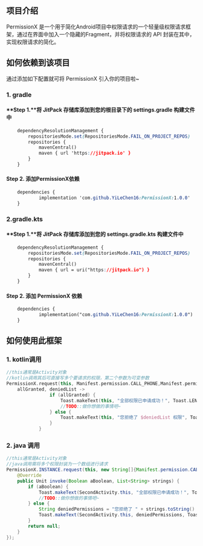 ## 项目介绍

PermissionX 是一个用于简化Android项目中权限请求的一个轻量级权限请求框架，通过在界面中加入一个隐藏的Fragment，并将权限请求的 API 封装在其中，实现权限请求的简化。

## 如何依赖到该项目

通过添加如下配置就可将 PermissionX 引入你的项目啦~

### 1. gradle

#### **Step 1.**将 JitPack 存储库添加到您的根目录下的 settings.gradle 构建文件中

```css
	dependencyResolutionManagement {
		repositoriesMode.set(RepositoriesMode.FAIL_ON_PROJECT_REPOS)
		repositories {
			mavenCentral()
			maven { url 'https://jitpack.io' }
		}
	}
```

#### **Step 2.** 添加PermissionX依赖

```css
	dependencies {
	        implementation 'com.github.YiLeChen16:PermissionX:1.0.0'
	}
```

### 2.gradle.kts

#### **Step 1.**将 JitPack 存储库添加到您的 settings.gradle.kts 构建文件中

```css
	dependencyResolutionManagement {
		repositoriesMode.set(RepositoriesMode.FAIL_ON_PROJECT_REPOS)
		repositories {
			mavenCentral()
			maven { url = uri("https://jitpack.io") }
		}
	}
```

#### **Step 2.** 添加 PermissionX 依赖

```css
	dependencies {
	        implementation("com.github.YiLeChen16:PermissionX:1.0.0")
	}
```

## 如何使用此框架

### 1. kotlin调用

```kotlin
//this通常是Activity对象
//kotlin调用其后可直接写多个要请求的权限，第二个参数为可变参数
PermissionX.request(this, Manifest.permission.CALL_PHONE,Manifest.permission.RECORD_AUDIO) { 
    allGranted, deniedList ->
                if (allGranted) {
                    Toast.makeText(this, "全部权限已申请成功！", Toast.LENGTH_SHORT).show()
                    //TODO::做你想做的事情吧~
                } else {
                    Toast.makeText(this, "您拒绝了 $deniedList 权限", Toast.LENGTH_SHORT).show()
                }
            }
```

### 2.  java 调用

```java
//this通常是Activity对象
//java调用需将多个权限封装为一个数组进行请求
PermissionX.INSTANCE.request(this, new String[]{Manifest.permission.CALL_PHONE, Manifest.permission.RECORD_AUDIO}, new Function2<Boolean, List<String>, Unit>() {
    @Override
    public Unit invoke(Boolean aBoolean, List<String> strings) {
        if (aBoolean) {
            Toast.makeText(SecondActivity.this, "全部权限已申请成功！", Toast.LENGTH_SHORT).show()
            //TODO::做你想做的事情吧~
        } else {
            String deniedPermissions = "您拒绝了 " + strings.toString() + " 权限";
            Toast.makeText(SecondActivity.this, deniedPermissions, Toast.LENGTH_SHORT).show();
        }
        return null;
    }
});
```

